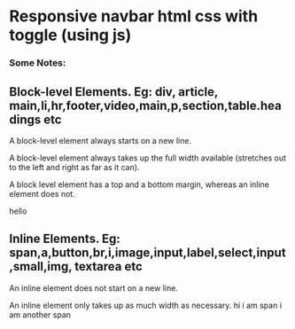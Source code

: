 # Responsive navbar html css with toggle (using js)

### Some Notes:

## Block-level Elements. Eg: div, article, main,li,hr,footer,video,main,p,section,table.headings etc
A block-level element always starts on a new line.

A block-level element always takes up the full width available (stretches out to the left and right as far as it can).

A block level element has a top and a bottom margin, whereas an inline element does not.

<div>hello</div>


## Inline Elements. Eg: span,a,button,br,i,image,input,label,select,input,small,img, textarea etc
An inline element does not start on a new line.

An inline element only takes up as much width as necessary.
<span>hi i am span</span>
<span>i am another span</span>
